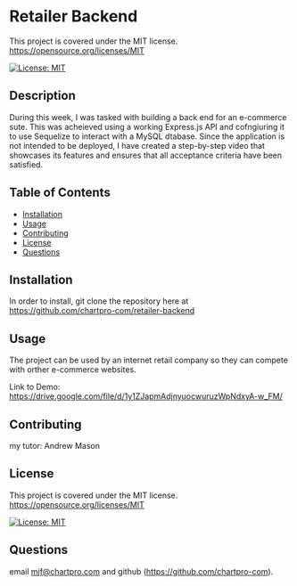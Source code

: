 # Retailer Backend


This project is covered under the MIT license. https://opensource.org/licenses/MIT
    
[![License: MIT](https://img.shields.io/badge/License-MIT-yellow.svg)](https://opensource.org/licenses/MIT)

## Description

During this week, I was tasked with building a back end for an e-commerce sute. This was acheieved using a working Express.js API and cofngiuring it to use Sequelize to interact with a MySQL dtabase. Since the application is not intended to be deployed, I have created a step-by-step video that showcases its features and ensures that all acceptance criteria have been satisfied.

## Table of Contents
- [Installation](#installation)
- [Usage](#usage)
- [Contributing](#contributing)
- [License](#license)
- [Questions](#questions)
   
## Installation

In order to install, git clone the repository here at https://github.com/chartpro-com/retailer-backend

## Usage

The project can be used by an internet retail company so they can compete with orther e-commerce websites.

Link to Demo: https://drive.google.com/file/d/1y1ZJapmAdjnyuocwuruzWpNdxyA-w_FM/

## Contributing

my tutor: Andrew Mason

## License

This project is covered under the MIT license. https://opensource.org/licenses/MIT
    
[![License: MIT](https://img.shields.io/badge/License-MIT-yellow.svg)](https://opensource.org/licenses/MIT)

## Questions

email mjf@chartpro.com and github (https://github.com/chartpro-com).
  